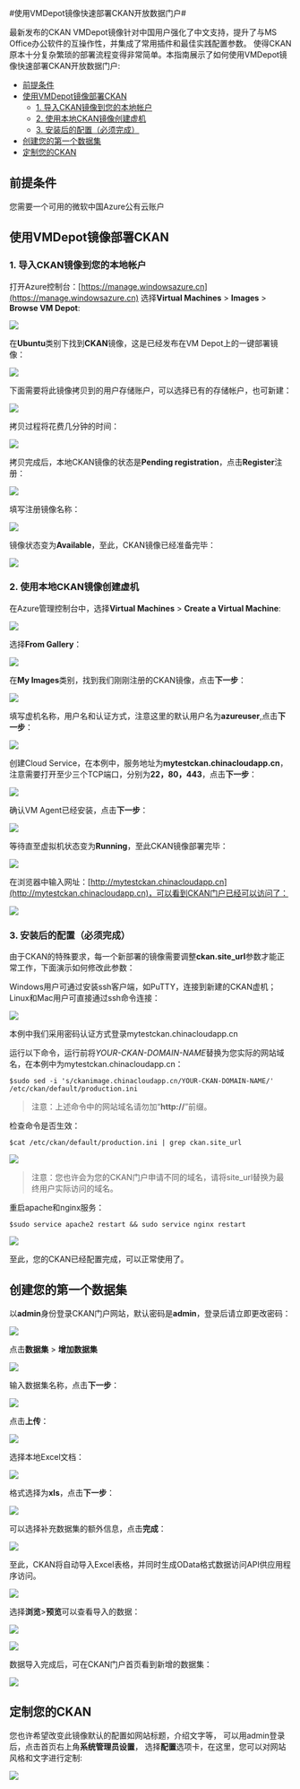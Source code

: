 <properties linkid="ckan-vmdepot-tutorial" urlDisplayName="使用VMDepot镜像快速部署CKAN开放数据门户" pageTitle="使用VMDepot镜像快速部署CKAN开放数据门户" metaKeywords="使用VMDepot镜像快速部署CKAN开放数据门户" description="使用VMDepot镜像快速部署CKAN开放数据门户" metaCanonical="" services="" documentationCenter="develop"  title="使用VMDepot镜像快速部署CKAN开放数据门户" authors="" solutions="" manager="TK" editor="Haifeng Liu" />
<tags ms.service=""
    ms.date="11/26/2014"
    wacn.date="04/11/2015"
    />

#使用VMDepot镜像快速部署CKAN开放数据门户#

最新发布的CKAN VMDepot镜像针对中国用户强化了中文支持，提升了与MS Office办公软件的互操作性，并集成了常用插件和最佳实践配置参数。
使得CKAN原本十分复杂繁琐的部署流程变得非常简单。本指南展示了如何使用VMDepot镜像快速部署CKAN开放数据门户:

- [前提条件](#id_1)
- [使用VMDepot镜像部署CKAN](#id_2)
	- [1. 导入CKAN镜像到您的本地帐户](#id_2_1)
	- [2. 使用本地CKAN镜像创建虚机](#id_2_2)
	- [3. 安装后的配置（必须完成）](#id_2_3)
- [创建您的第一个数据集](#id_3)
- [定制您的CKAN](#id_4)


## <a name='id_1'></a>前提条件 ##
您需要一个可用的微软中国Azure公有云账户

## <a name='id_2'></a>使用VMDepot镜像部署CKAN ###
### <a name='id_2_1'></a>1. 导入CKAN镜像到您的本地帐户 ###

打开Azure控制台：[https://manage.windowsazure.cn](https://manage.windowsazure.cn)
选择**Virtual Machines** > **Images** > **Browse VM Depot**:

![](https://raw.githubusercontent.com/msopentechcn/docs/master/images/1.PNG)

在**Ubuntu**类别下找到**CKAN**镜像，这是已经发布在VM Depot上的一键部署镜像：

![](https://raw.githubusercontent.com/msopentechcn/docs/master/images/2.PNG)

下面需要将此镜像拷贝到的用户存储账户，可以选择已有的存储帐户，也可新建：

![](https://raw.githubusercontent.com/msopentechcn/docs/master/images/3.PNG)

拷贝过程将花费几分钟的时间：

![](https://raw.githubusercontent.com/msopentechcn/docs/master/images/4.PNG)

拷贝完成后，本地CKAN镜像的状态是**Pending registration**，点击**Register**注册：

![](https://raw.githubusercontent.com/msopentechcn/docs/master/images/6.PNG)

填写注册镜像名称：

![](https://raw.githubusercontent.com/msopentechcn/docs/master/images/7.PNG)

镜像状态变为**Available**，至此，CKAN镜像已经准备完毕：

![](https://raw.githubusercontent.com/msopentechcn/docs/master/images/8.PNG)

### <a name='id_2_2'></a>2. 使用本地CKAN镜像创建虚机 ###
在Azure管理控制台中，选择**Virtual Machines** > **Create a Virtual Machine**:

![](https://raw.githubusercontent.com/msopentechcn/docs/master/images/9.PNG)

选择**From Gallery**：

![](https://raw.githubusercontent.com/msopentechcn/docs/master/images/10.PNG)

在**My Images**类别，找到我们刚刚注册的CKAN镜像，点击**下一步**：

![](https://raw.githubusercontent.com/msopentechcn/docs/master/images/11.PNG)

填写虚机名称，用户名和认证方式，注意这里的默认用户名为**azureuser**,点击**下一步**：

![](https://raw.githubusercontent.com/msopentechcn/docs/master/images/12.PNG)

创建Cloud Service，在本例中，服务地址为**mytestckan.chinacloudapp.cn**，
注意需要打开至少三个TCP端口，分别为**22，80，443**，点击**下一步**：

![](https://raw.githubusercontent.com/msopentechcn/docs/master/images/13.PNG)

确认VM Agent已经安装，点击**下一步**：

![](https://raw.githubusercontent.com/msopentechcn/docs/master/images/14.PNG)

等待直至虚拟机状态变为**Running**，至此CKAN镜像部署完毕：

![](https://raw.githubusercontent.com/msopentechcn/docs/master/images/15.PNG)

在浏览器中输入网址：[http://mytestckan.chinacloudapp.cn](http://mytestckan.chinacloudapp.cn)，可以看到CKAN门户已经可以访问了：

![](https://raw.githubusercontent.com/msopentechcn/docs/master/images/16.PNG)

### <a name='id_2_3'></a>3. 安装后的配置（必须完成） ###
由于CKAN的特殊要求，每一个新部署的镜像需要调整**ckan.site_url**参数才能正常工作，下面演示如何修改此参数：

Windows用户可通过安装ssh客户端，如PuTTY，连接到新建的CKAN虚机；Linux和Mac用户可直接通过ssh命令连接：

![](https://raw.githubusercontent.com/msopentechcn/docs/master/images/18.PNG)

本例中我们采用密码认证方式登录mytestckan.chinacloudapp.cn

运行以下命令，运行前将*YOUR-CKAN-DOMAIN-NAME*替换为您实际的网站域名，在本例中为mytestckan.chinacloudapp.cn：

`$sudo sed -i 's/ckanimage.chinacloudapp.cn/YOUR-CKAN-DOMAIN-NAME/' /etc/ckan/default/production.ini`

> 注意：上述命令中的网站域名请勿加“**http://**”前缀。

检查命令是否生效：

`$cat /etc/ckan/default/production.ini | grep ckan.site_url`

![](https://raw.githubusercontent.com/msopentechcn/docs/master/images/19.PNG)

> 注意：您也许会为您的CKAN门户申请不同的域名，请将site_url替换为最终用户实际访问的域名。

重启apache和nginx服务：

`$sudo service apache2 restart && sudo service nginx restart`


![](https://raw.githubusercontent.com/msopentechcn/docs/master/images/20.PNG)

至此，您的CKAN已经配置完成，可以正常使用了。


## <a name='id_3'></a>创建您的第一个数据集 ##
以**admin**身份登录CKAN门户网站，默认密码是**admin**，登录后请立即更改密码：

![](https://raw.githubusercontent.com/msopentechcn/docs/master/images/16.PNG)

点击**数据集** > **增加数据集**

![](https://raw.githubusercontent.com/msopentechcn/docs/master/images/17.PNG)

输入数据集名称，点击**下一步**：

![](https://raw.githubusercontent.com/msopentechcn/docs/master/images/21.PNG)

点击**上传**：

![](https://raw.githubusercontent.com/msopentechcn/docs/master/images/22.PNG)

选择本地Excel文档：

![](https://raw.githubusercontent.com/msopentechcn/docs/master/images/23.PNG)

格式选择为**xls**，点击**下一步**：

![](https://raw.githubusercontent.com/msopentechcn/docs/master/images/24.PNG)

可以选择补充数据集的额外信息，点击**完成**：

![](https://raw.githubusercontent.com/msopentechcn/docs/master/images/25.PNG)

至此，CKAN将自动导入Excel表格，并同时生成OData格式数据访问API供应用程序访问。

![](https://raw.githubusercontent.com/msopentechcn/docs/master/images/26.PNG)

选择**浏览**>**预览**可以查看导入的数据：

![](https://raw.githubusercontent.com/msopentechcn/docs/master/images/27.PNG)

![](https://raw.githubusercontent.com/msopentechcn/docs/master/images/28.PNG)

数据导入完成后，可在CKAN门户首页看到新增的数据集：

![](https://raw.githubusercontent.com/msopentechcn/docs/master/images/29.PNG)


## <a name='id_4'></a>定制您的CKAN ##
您也许希望改变此镜像默认的配置如网站标题，介绍文字等，
可以用admin登录后，点击首页右上角**系统管理员设置**，
选择**配置**选项卡，在这里，您可以对网站风格和文字进行定制:

![](https://raw.githubusercontent.com/msopentechcn/docs/master/images/30.PNG)
